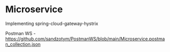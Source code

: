 # Microservice

Implementing spring-cloud-gateway-hystrix

Postman WS - https://github.com/sandzotym/PostmanWS/blob/main/Microservice.postman_collection.json 
